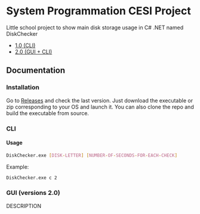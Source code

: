 # System Programmation CESI Project

Little school project to show main disk storage usage in C# .NET named DiskChecker

- [1.0 (CLI)](https://github.com/raphaeldenni/sysprog-cesi-2024/releases/tag/v1.0.0)
- [2.0 (GUI + CLI)](https://github.com/raphaeldenni/sysprog-cesi-2024/releases/tag/v2.0.0)

## Documentation

### Installation

Go to [Releases](https://github.com/raphaeldenni/sysprog-cesi-2024/releases/) and check the last version. Just download the executable or zip corresponding to your OS and launch it. You can also clone the repo and build the executable from source.

### CLI

#### Usage

```sh
DiskChecker.exe [DISK-LETTER] [NUMBER-OF-SECONDS-FOR-EACH-CHECK]
```

Example:

```sh
DiskChecker.exe c 2
```

### GUI (versions 2.0)

DESCRIPTION

